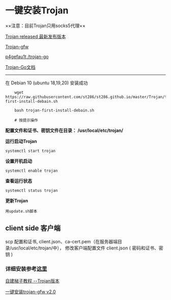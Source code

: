 
# 一键安装Trojan

××注意：目前Trojan只用socks5代理××

[Trojan released 最新发布版本](https://github.com/trojan-gfw/trojan/releases/)

[Trojan-gfw](https://github.com/trojan-gfw/trojan)

[ p4gefau1t /trojan-go ](https://github.com/p4gefau1t/trojan-go)

[Trojan-Go文档](https://p4gefau1t.github.io/trojan-go/)

-------

在 Debian 10 (ubuntu 18,19,20) 安装成功

```shell
    wget https://raw.githubusercontent.com/st286/st286.github.io/master/Trojan/trojan-first-install-debain.sh
    
    bash trojan-first-install-debain.sh
    
    # 按提示操作
```

**配置文件和证书、密钥文件在目录： /usr/local/etc/trojan/**


**运行启动Trojan**

    systemctl start trojan

**设置开机启动**

    systemctl enable trojan

**查看运行状态**

    systemctl status trojan
    
 **更新Trojan**
 
    用update.sh脚本

## client side 客户端

scp 配置和证书, client.json、ca-cert.pem（在服务器端目录/usr/local/etc/trojan/中）， 修改客户端配置文件 client.json ( 密码和证书、密钥 )


### 详细安装参考[这里](./install.md)
    
    
 [自建梯子教程 --Trojan版本](https://trojan-tutor.github.io/2019/04/10/p41.html)
 
 [一键安装trojan-gfw v2.0](https://github.com/wangsun88/trojan-wiz)
